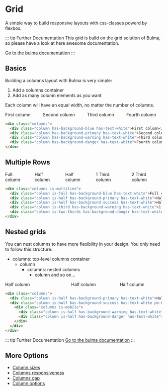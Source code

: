 # Grid

A simple way to build responsive layouts with css-classes powerd by flexbox.

::: tip Further Documentation
This grid is build on the grid solution of Bulma, so please have a look at here awesome documentation.

[Go to the bulma documentation](http://bulma.io/documentation/columns/basics/)
:::

## Basics

Building a columns layout with Bulma is very simple:

1. Add a columns container
2. Add as many column elements as you want

Each column will have an equal width, no matter the number of columns.

<docs-demo>
  <div class="columns">
    <div class="column has-background-blue has-text-white">First column</div>
    <div class="column has-background-primary has-text-white">Second column</div>
    <div class="column has-background-warning has-text-white">Third column</div>
    <div class="column has-background-danger has-text-white">Fourth column</div>
  </div>
</docs-demo>

```html
<div class="columns">
  <div class="column has-background-blue has-text-white">First column</div>
  <div class="column has-background-primary has-text-white">Second column</div>
  <div class="column has-background-warning has-text-white">Third column</div>
  <div class="column has-background-danger has-text-white">Fourth column</div>
</div>
```

## Multiple Rows

<docs-demo>
  <div class="columns is-multiline">
    <div class="column is-full has-background-blue has-text-white">Full column</div>
    <div class="column is-half has-background-primary has-text-white">Half column</div>
    <div class="column is-half has-background-success has-text-white">Half column</div>
    <div class="column is-third has-background-warning has-text-white">1 Third column</div>
    <div class="column is-two-thirds has-background-danger has-text-white">2 Third column</div>
  </div>
</docs-demo>

```html
<div class="columns is-multiline">
  <div class="column is-full has-background-blue has-text-white">Full column</div>
  <div class="column is-half has-background-primary has-text-white">Half column</div>
  <div class="column is-half has-background-success has-text-white">Half column</div>
  <div class="column is-third has-background-warning has-text-white">1 Third column</div>
  <div class="column is-two-thirds has-background-danger has-text-white">2 Third column</div>
</div>
```

## Nested grids

You can nest columns to have more flexibility in your design. You only need to follow this structure:

- columns: top-level columns container
  - column
    - columns: nested columns
      - column and so on…

<docs-demo>
  <div class="columns">
    <div class="column is-half has-background-primary has-text-white">Half column</div>
    <div class="column is-half has-background-success has-text-white pb-0">
        <div class="columns is-mobile">
              <div class="column is-half has-background-warning has-text-white">Half column</div>
              <div class="column is-half has-background-danger has-text-white">Half column</div>
        </div>
    </div>
  </div>
</docs-demo>

```html
<div class="columns">
  <div class="column is-half has-background-primary has-text-white">Half column</div>
  <div class="column is-half has-background-success has-text-white pb-0">
    <div class="columns is-mobile">
      <div class="column is-half has-background-warning has-text-white">Half column</div>
      <div class="column is-half has-background-danger has-text-white">Half column</div>
    </div>
  </div>
</div>
```

::: tip Further Documentation
[Go to the bulma documentation](https://bulma.io/documentation/columns/nesting/)
:::

## More Options

- [Column sizes](https://bulma.io/documentation/columns/sizes/)
- [Columns responsiveness](https://bulma.io/documentation/columns/responsiveness/)
- [Columns gap](https://bulma.io/documentation/columns/gap/)
- [Column options](https://bulma.io/documentation/columns/options/)

